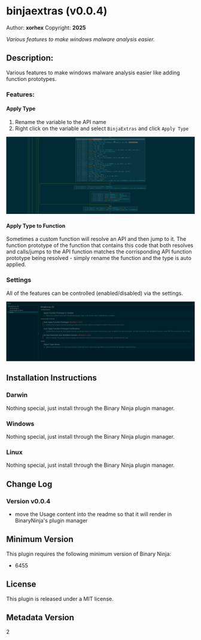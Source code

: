 # binjaextras (v0.0.4)

Author: **xorhex**
Copyright: **2025**

_Various features to make windows malware analysis easier._

## Description:

Various features to make windows malware analysis easier like adding function prototypes.

### Features:

#### Apply Type

1. Rename the variable to the API name
2. Right click on the variable and select `BinjaExtras` and click `Apply Type`

![](bn_type_application.gif)

#### Apply Type to Function

Sometimes a custom function will resolve an API and then jump to it.  The function prototype of the function that contains this code that both resolves and calls/jumps to the API function matches the corrisponding API function prototype being resolved - simply rename the function and the type is auto applied.

### Settings

All of the features can be controlled (enabled/disabled) via the settings.

![](BinjaExtraSettings.png)


## Installation Instructions

### Darwin

Nothing special, just install through the Binary Ninja plugin manager.

### Windows

Nothing special, just install through the Binary Ninja plugin manager.

### Linux

Nothing special, just install through the Binary Ninja plugin manager.

## Change Log

### Version v0.0.4

- move the Usage content into the readme so that it will render in BinaryNinja's plugin manager

## Minimum Version

This plugin requires the following minimum version of Binary Ninja:

* 6455


## License

This plugin is released under a MIT license.
## Metadata Version

2
